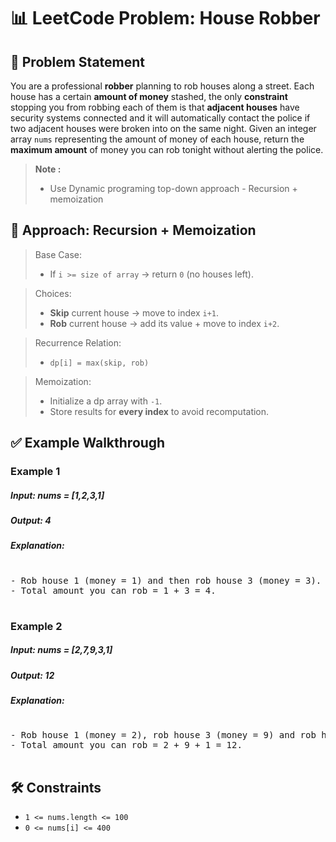 # 📊 LeetCode Problem: House Robber

## 🧩 Problem Statement

You are a professional **robber** planning to rob houses along a street. Each house has a certain **amount of money** stashed, the only **constraint** stopping you from robbing each of them is that **adjacent houses** have security systems connected and it will automatically contact the police if two adjacent houses were broken into on the same night.
Given an integer array `nums` representing the amount of money of each house, return the **maximum amount** of money you can rob tonight without alerting the police.

> **Note :**
> - Use Dynamic programing top-down approach - Recursion + memoization



## 🧠 Approach: Recursion + Memoization

> Base Case:
> - If `i >= size of array` -> return `0` (no houses left).

> Choices:
> - **Skip** current house -> move to index `i+1`.
> - **Rob** current house -> add its value + move to index `i+2`.

> Recurrence Relation:
> - `dp[i] = max(skip, rob)`

> Memoization:
> - Initialize a dp array with `-1`.
> - Store results for **every index** to avoid recomputation.

## ✅ Example Walkthrough

### Example 1

##### Input: nums = [1,2,3,1]
##### Output: 4

##### Explanation: 
<pre> 
- Rob house 1 (money = 1) and then rob house 3 (money = 3).
- Total amount you can rob = 1 + 3 = 4.
  
</pre>

### Example 2

##### Input: nums = [2,7,9,3,1]
##### Output: 12

##### Explanation: 
<pre> 
- Rob house 1 (money = 2), rob house 3 (money = 9) and rob house 5 (money = 1).
- Total amount you can rob = 2 + 9 + 1 = 12.
  
</pre>



## 🛠️ Constraints

- `1 <= nums.length <= 100`
- `0 <= nums[i] <= 400`
